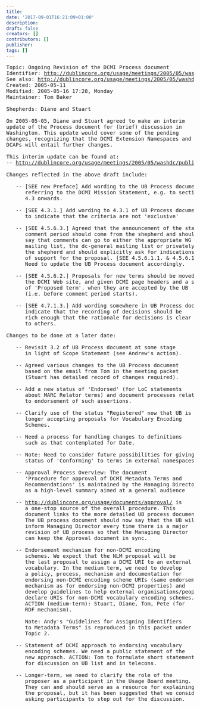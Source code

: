 ```yaml
---
title: 
date: '2017-09-01T16:21:09+01:00'
description: 
draft: false
creators: []
contributors: []
publisher: 
tags: []
---
```


<pre>
Topic: Ongoing Revision of the DCMI Process document
Identifier: <a href="/usage/meetings/2005/05/washdc/topic-process/">http://dublincore.org/usage/meetings/2005/05/washdc/topic-process/</a>
See also: <a href="/usage/meetings/2005/05/washdc/">http://dublincore.org/usage/meetings/2005/05/washdc/</a>
Created: 2005-05-11
Modified: 2005-05-16 17:28, Monday
Maintainer: Tom Baker

Shepherds: Diane and Stuart

On 2005-05-05, Diane and Stuart agreed to make an interim
update of the Process document for (brief) discussion in
Washington. This update would cover some of the pending
changes, recognizing that the DCMI Extension Namespaces and
DCAPs will entail further changes.

This interim update can be found at:
-- <a href="/usage/meetings/2005/05/washdc/public/UB_Process-05-02-05.html">http://dublincore.org/usage/meetings/2005/05/washdc/public/UB_Process-05-02-05.html</a>

Changes reflected in the above draft include:

   -- [SEE new Preface] Add wording to the UB Process document 
      referring to the DCMI Mission Statement, e.g. to section 
      4.3 onwards.

   -- [SEE 4.3.1.] Add wording to 4.3.1 of UB Process document 
      to indicate that the criteria are not 'exclusive'

   -- [SEE 4.5.6.3.] Agreed that the announcement of the start of the
      comment period should come from the shepherd and should
      say that comments can go to either the appropriate WG
      mailing list, the dc-general mailing list or privately to
      the shepherd and should explicitly ask for indications
      of support for the proposal. [SEE 4.5.6.1.1. &amp; 4.5.6.1.2.] 
      Need to update the UB Process document accordingly.

   -- [SEE 4.5.6.2.] Proposals for new terms should be moved to 
      the DCMI Web site, and given DCMI page headers and a status 
      of 'Proposed term'. when they are accepted by the UB
      (i.e. before comment period starts).

   -- [SEE 4.7.1.3.] Add wording somewhere in UB Process document to
      indicate that the recording of decisions should be
      rich enough that the rationale for decisions is clear
      to others.

Changes to be done at a later date:

   -- Revisit 3.2 of UB Process document at some stage
      in light of Scope Statement (see Andrew's action).

   -- Agreed various changes to the UB Process document
      based on the email from Tom in the meeting packet
      (Stuart has detailed record of changes required).

   -- Add a new status of 'Endorsed' (for LoC statements
      about MARC Relator terms) and document processes related
      to endorsement of such assertions.

   -- Clarify use of the status "Registered" now that UB is no
      longer accepting proposals for Vocabulary Encoding
      Schemes.

   -- Need a process for handling changes to definitions
      such as that contemplated for Date.

   -- Note: Need to consider future possibilities for giving a
      status of 'Conforming' to terms in external namespaces.

   -- Approval Process Overview: The document
      'Procedure for approval of DCMI Metadata Terms and
      Recommendations' is maintained by the Managing Director
      as a high-level summary aimed at a general audience

   -- <a href="/usage/documents/approval/">http://dublincore.org/usage/documents/approval/</a> is
      a one-stop source of the overall procedure. This
      document links to the more detailed UB process document.
      The UB process document should now say that the UB will
      inform Managing Director every time there is a major
      revision of UB process so that the Managing Director
      can keep the Approval document in sync.

   -- Endorsement mechanism for non-DCMI encoding
      schemes. We expect that the NLM proposal will be
      the last proposal to assign a DCMI URI to an external
      vocabulary. In the medium term, we need to develop
      a policy, process, mechanism and documentation for
      endorsing non-DCMI encoding scheme URIs (same endorsement
      mechanism as for endorsing non-DCMI properties) and
      develop guidelines to help external organisations/people
      declare URIs for non-DCMI vocabulary encoding schemes.
      ACTION (medium-term): Stuart, Diane, Tom, Pete (for
      RDF mechanism).

      Note: Andy's "Guidelines for Assigning Identifiers
      to Metadata Terms" is reproduced in this packet under
      Topic 2.

   -- Statement of DCMI approach to endorsing vocabulary
      encoding schemes. We need a public statement of the
      new approach. ACTION: Tom to formulate short statement
      for discussion on UB list and in telecons.

   -- Longer-term, we need to clarify the role of the
      proposer as a participant in the Usage Board meeting.
      They can and should serve as a resource for explaining
      the proposal, but it has been suggested that we consider
      asking participants to step out for the discussion.

</pre>
